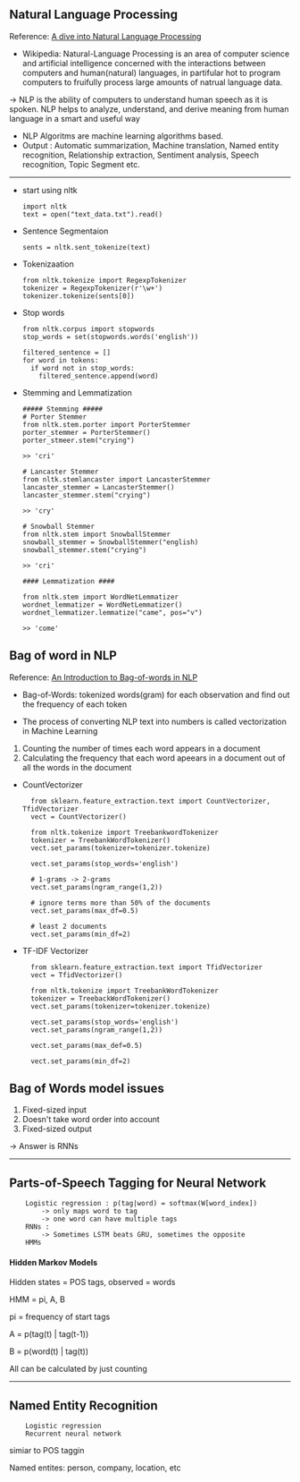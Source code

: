 
## Natural Language Processing

Reference: [A dive into Natural Language Processing](https://medium.com/greyatom/a-dive-into-natural-language-processing-103ae0b0a588)

* Wikipedia: Natural-Language Processing is an area of computer science and artificial intelligence 
concerned with the interactions between computers and human(natural) languages, in partifular hot to 
program computers to fruifully process large amounts of natrual language data.

-> NLP is the ability of computers to understand human speech as it is spoken. NLP helps to analyze,
understand, and derive meaning from human language in a smart and useful way

* NLP Algoritms are machine learning algorithms based.
* Output : Automatic summarization, Machine translation, Named entity recognition, Relationship extraction,
Sentiment analysis, Speech recognition, Topic Segment etc.

-----------------
* start using nltk
    
      import nltk
      text = open("text_data.txt").read()

* Sentence Segmentaion
      
      sents = nltk.sent_tokenize(text)
    
* Tokenizaation

      from nltk.tokenize import RegexpTokenizer
      tokenizer = RegexpTokenizer(r'\w+')
      tokenizer.tokenize(sents[0])

* Stop words
      
      from nltk.corpus import stopwords
      stop_words = set(stopwords.words('english'))
      
      filtered_sentence = []
      for word in tokens:
        if word not in stop_words:
          filtered_sentence.append(word)

* Stemming and Lemmatization
      
      ##### Stemming #####
      # Porter Stemmer
      from nltk.stem.porter import PorterStemmer
      porter_stemmer = PorterStemmer()
      porter_stmeer.stem("crying")
      
      >> 'cri'
      
      # Lancaster Stemmer
      from nltk.stemlancaster import LancasterStemmer
      lancaster_stemmer = LancasterStemmer()
      lancaster_stemmer.stem("crying")
      
      >> 'cry'
      
      # Snowball Stemmer
      from nltk.stem import SnowballStemmer
      snowball_stemmer = SnowballStemmer("english)
      snowball_stemmer.stem("crying")
      
      >> 'cri'
      
      #### Lemmatization ####
      
      from nltk.stem import WordNetLemmatizer
      wordnet_lemmatizer = WordNetLemmatizer()
      wordnet_lemmatizer.lemmatize("came", pos="v")
      
      >> 'come'
      

## Bag of word in NLP

Reference: [An Introduction to Bag-of-words in NLP](https://medium.com/greayatom/an-introduction-to-bag-of-words-in-nlp-ac967d43b428/)

* Bag-of-Words: tokenized words(gram) for each observation and find out the frequency of each token

* The process of converting NLP text into numbers is called vectorization in Machine Learning
1. Counting the number of times each word appears in a document
2. Calculating the frequency that each word apeears in a document out of all the words in the document


* CountVectorizer
        
        from sklearn.feature_extraction.text import CountVectorizer, TfidVectorizer
        vect = CountVectorizer()
        
        from nltk.tokenize import TreebankwordTokenizer
        tokenizer = TreebankWordTokenizer()
        vect.set_params(tokenizer=tokenizer.tokenize)
        
        vect.set_params(stop_words='english')
        
        # 1-grams -> 2-grams
        vect.set_params(ngram_range(1,2))
        
        # ignore terms more than 50% of the documents
        vect.set_params(max_df=0.5)
        
        # least 2 documents
        vect.set_params(min_df=2)
        

* TF-IDF Vectorizer

        from sklearn.feature_extraction.text import TfidVectorizer
        vect = TfidVectorizer()

        from nltk.tokenize import TreebankWordTokenizer
        tokenizer = TreebackWordTokenizer()
        vect.set_params(tokenizer=tokenizer.tokenize)
        
        vect.set_params(stop_words='english')
        vect.set_params(ngram_range(1,2))
        
        vect.set_params(max_def=0.5)
        
        vect.set_params(min_df=2)


## Bag of Words model issues
1. Fixed-sized input
2. Doesn't take word order into account
3. Fixed-sized output

-> Answer is RNNs

-----------------------------

## Parts-of-Speech Tagging for Neural Network

        Logistic regression : p(tag|word) = softmax(W[word_index])
            -> only maps word to tag
            -> one word can have multiple tags
        RNNs :
            -> Sometimes LSTM beats GRU, sometimes the opposite
        HMMs


#### Hidden Markov Models

Hidden states = POS tags, observed = words

HMM = pi, A, B

pi = frequency of start tags

A = p(tag(t) | tag(t-1))

B = p(word(t) | tag(t))

All can be calculated by just counting


------------------------------

## Named Entity Recognition

        Logistic regression
        Recurrent neural network

simiar to POS taggin 

Named entites: person, company, location, etc


        


